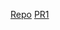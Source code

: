[Repo](https://github.com/Mohammadnim123/caesar-cipher)
[PR1](https://github.com/Mohammadnim123/caesar-cipher/pull/1)